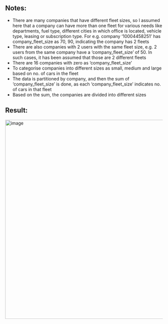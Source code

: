 ## Notes: ##

*	There are many companies that have different fleet sizes, so I assumed here that a company can have more than one fleet for various needs like departments, fuel type, different cities in which office is located, vehicle type, leasing or subscription type. For e.g. company ‘10004458251’ has company_fleet_size as 70, 90, indicating the company has 2 fleets
*	There are also companies with 2 users with the same fleet size, e.g. 2 users from the same company have a ‘company_fleet_size’ of 50. In such cases, it has been assumed that those are 2 different fleets
*	There are 16 companies with zero as ‘company_fleet_size’
*	To categorise companies into different sizes as small, medium and large based on no. of cars in the fleet
*	The data is partitioned by company, and then the sum of ‘company_fleet_size’ is done, as each ‘company_fleet_size’ indicates no. of cars in that fleet
*	Based on the sum, the companies are divided into different sizes








## Result: ##

<img width="637" alt="image" src="https://github.com/sanski96yadav/finn/assets/175153827/0479f40f-53c7-4382-a175-60cd663149ed">
